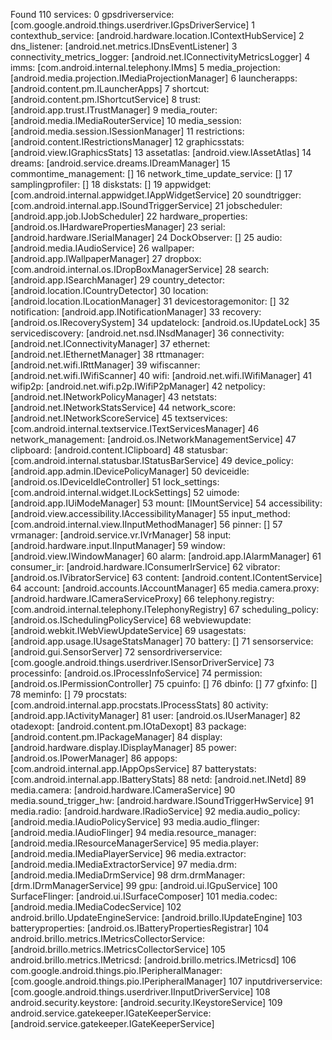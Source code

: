 Found 110 services:
0	gpsdriverservice: [com.google.android.things.userdriver.IGpsDriverService]
1	contexthub_service: [android.hardware.location.IContextHubService]
2	dns_listener: [android.net.metrics.IDnsEventListener]
3	connectivity_metrics_logger: [android.net.IConnectivityMetricsLogger]
4	imms: [com.android.internal.telephony.IMms]
5	media_projection: [android.media.projection.IMediaProjectionManager]
6	launcherapps: [android.content.pm.ILauncherApps]
7	shortcut: [android.content.pm.IShortcutService]
8	trust: [android.app.trust.ITrustManager]
9	media_router: [android.media.IMediaRouterService]
10	media_session: [android.media.session.ISessionManager]
11	restrictions: [android.content.IRestrictionsManager]
12	graphicsstats: [android.view.IGraphicsStats]
13	assetatlas: [android.view.IAssetAtlas]
14	dreams: [android.service.dreams.IDreamManager]
15	commontime_management: []
16	network_time_update_service: []
17	samplingprofiler: []
18	diskstats: []
19	appwidget: [com.android.internal.appwidget.IAppWidgetService]
20	soundtrigger: [com.android.internal.app.ISoundTriggerService]
21	jobscheduler: [android.app.job.IJobScheduler]
22	hardware_properties: [android.os.IHardwarePropertiesManager]
23	serial: [android.hardware.ISerialManager]
24	DockObserver: []
25	audio: [android.media.IAudioService]
26	wallpaper: [android.app.IWallpaperManager]
27	dropbox: [com.android.internal.os.IDropBoxManagerService]
28	search: [android.app.ISearchManager]
29	country_detector: [android.location.ICountryDetector]
30	location: [android.location.ILocationManager]
31	devicestoragemonitor: []
32	notification: [android.app.INotificationManager]
33	recovery: [android.os.IRecoverySystem]
34	updatelock: [android.os.IUpdateLock]
35	servicediscovery: [android.net.nsd.INsdManager]
36	connectivity: [android.net.IConnectivityManager]
37	ethernet: [android.net.IEthernetManager]
38	rttmanager: [android.net.wifi.IRttManager]
39	wifiscanner: [android.net.wifi.IWifiScanner]
40	wifi: [android.net.wifi.IWifiManager]
41	wifip2p: [android.net.wifi.p2p.IWifiP2pManager]
42	netpolicy: [android.net.INetworkPolicyManager]
43	netstats: [android.net.INetworkStatsService]
44	network_score: [android.net.INetworkScoreService]
45	textservices: [com.android.internal.textservice.ITextServicesManager]
46	network_management: [android.os.INetworkManagementService]
47	clipboard: [android.content.IClipboard]
48	statusbar: [com.android.internal.statusbar.IStatusBarService]
49	device_policy: [android.app.admin.IDevicePolicyManager]
50	deviceidle: [android.os.IDeviceIdleController]
51	lock_settings: [com.android.internal.widget.ILockSettings]
52	uimode: [android.app.IUiModeManager]
53	mount: [IMountService]
54	accessibility: [android.view.accessibility.IAccessibilityManager]
55	input_method: [com.android.internal.view.IInputMethodManager]
56	pinner: []
57	vrmanager: [android.service.vr.IVrManager]
58	input: [android.hardware.input.IInputManager]
59	window: [android.view.IWindowManager]
60	alarm: [android.app.IAlarmManager]
61	consumer_ir: [android.hardware.IConsumerIrService]
62	vibrator: [android.os.IVibratorService]
63	content: [android.content.IContentService]
64	account: [android.accounts.IAccountManager]
65	media.camera.proxy: [android.hardware.ICameraServiceProxy]
66	telephony.registry: [com.android.internal.telephony.ITelephonyRegistry]
67	scheduling_policy: [android.os.ISchedulingPolicyService]
68	webviewupdate: [android.webkit.IWebViewUpdateService]
69	usagestats: [android.app.usage.IUsageStatsManager]
70	battery: []
71	sensorservice: [android.gui.SensorServer]
72	sensordriverservice: [com.google.android.things.userdriver.ISensorDriverService]
73	processinfo: [android.os.IProcessInfoService]
74	permission: [android.os.IPermissionController]
75	cpuinfo: []
76	dbinfo: []
77	gfxinfo: []
78	meminfo: []
79	procstats: [com.android.internal.app.procstats.IProcessStats]
80	activity: [android.app.IActivityManager]
81	user: [android.os.IUserManager]
82	otadexopt: [android.content.pm.IOtaDexopt]
83	package: [android.content.pm.IPackageManager]
84	display: [android.hardware.display.IDisplayManager]
85	power: [android.os.IPowerManager]
86	appops: [com.android.internal.app.IAppOpsService]
87	batterystats: [com.android.internal.app.IBatteryStats]
88	netd: [android.net.INetd]
89	media.camera: [android.hardware.ICameraService]
90	media.sound_trigger_hw: [android.hardware.ISoundTriggerHwService]
91	media.radio: [android.hardware.IRadioService]
92	media.audio_policy: [android.media.IAudioPolicyService]
93	media.audio_flinger: [android.media.IAudioFlinger]
94	media.resource_manager: [android.media.IResourceManagerService]
95	media.player: [android.media.IMediaPlayerService]
96	media.extractor: [android.media.IMediaExtractorService]
97	media.drm: [android.media.IMediaDrmService]
98	drm.drmManager: [drm.IDrmManagerService]
99	gpu: [android.ui.IGpuService]
100	SurfaceFlinger: [android.ui.ISurfaceComposer]
101	media.codec: [android.media.IMediaCodecService]
102	android.brillo.UpdateEngineService: [android.brillo.IUpdateEngine]
103	batteryproperties: [android.os.IBatteryPropertiesRegistrar]
104	android.brillo.metrics.IMetricsCollectorService: [android.brillo.metrics.IMetricsCollectorService]
105	android.brillo.metrics.IMetricsd: [android.brillo.metrics.IMetricsd]
106	com.google.android.things.pio.IPeripheralManager: [com.google.android.things.pio.IPeripheralManager]
107	inputdriverservice: [com.google.android.things.userdriver.IInputDriverService]
108	android.security.keystore: [android.security.IKeystoreService]
109	android.service.gatekeeper.IGateKeeperService: [android.service.gatekeeper.IGateKeeperService]
